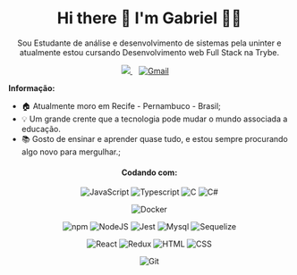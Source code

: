 <h1 align='center'>
  Hi there 👋 I'm Gabriel 👨‍💻
</h1>

<p align='center'>
Sou Estudante de análise e desenvolvimento de sistemas pela uninter e atualmente estou cursando Desenvolvimento web Full Stack na Trybe.
</p>

<p align='center'>
  
  <a href="https://www.linkedin.com/in/gabriel-amaral-dev/">
    <img src="https://img.shields.io/badge/linkedin-%230077B5.svg?&style=for-the-badge&logo=linkedin&logoColor=white" />
  </a>&nbsp;&nbsp;
  <a href="mailto:gabriel.amaralll1995@gmail.com?subject=Hello%20Gabriel%Amaral">
   <img src="https://img.shields.io/badge/Gmail-D14836?style=for-the-badge&logo=gmail&logoColor=white" alt="Gmail"></a> &nbsp; &nbsp;
  
</p>

**Informação:**

- :house: Atualmente moro em Recife - Pernambuco - Brasil;
- :bulb: Um grande crente que a tecnologia pode mudar o mundo associada a educação.
- :books: Gosto de ensinar e aprender quase tudo, e estou sempre procurando algo novo para mergulhar.;

<div align='center'>
 
#### Codando com:
![JavaScript](https://img.shields.io/badge/JavaScript-323330?style=for-the-badge&logo=javascript&logoColor=F7DF1E)
![Typescript](https://img.shields.io/badge/TypeScript-007ACC?style=for-the-badge&logo=typescript&logoColor=white)
![C](https://img.shields.io/badge/C-00599C?style=for-the-badge&logo=c&logoColor=white)
![C#](https://img.shields.io/badge/C%23-239120?style=for-the-badge&logo=c-sharp&logoColor=white)

![Docker](https://img.shields.io/badge/Docker-2496ED?style=for-the-badge&logo=docker&logoColor=white)

![npm](https://img.shields.io/npm/v/npm.svg?logo=npm)
![NodeJS](https://img.shields.io/badge/-NodeJS-%231572B6?style=flat-square&logo=nodejs)
![Jest](https://img.shields.io/badge/-Jest-%23F7DF1C?style=flat-square&logo=jest&logoColor=000000&labelColor=%23F7DF1C&color=%23FFCE5A)
![Mysql](https://img.shields.io/badge/-Mysql-%231572B6?style=flat-square&logo=mysql)
![Sequelize](https://img.shields.io/badge/-Sequelize-%231572B6?style=flat-square&logo=sequelize)

![React](https://img.shields.io/badge/React-20232A?style=for-the-badge&logo=react&logoColor=61DAFB)
![Redux](https://img.shields.io/badge/Redux-593D88?style=for-the-badge&logo=redux&logoColor=white)
![HTML](https://img.shields.io/badge/HTML-239120?style=for-the-badge&logo=html5&logoColor=white)
![CSS](https://img.shields.io/badge/CSS-239120?&style=for-the-badge&logo=css3&logoColor=white)


![Git](https://img.shields.io/badge/-Git-%23F05032?style=flat-square&logo=git&logoColor=%23ffffff)

 </div>

<!-- ![Snake animation](https://github.com/Gabriel-am1/Gabriel-am1/blob/output/github-contribution-grid-snake.svg) -->
